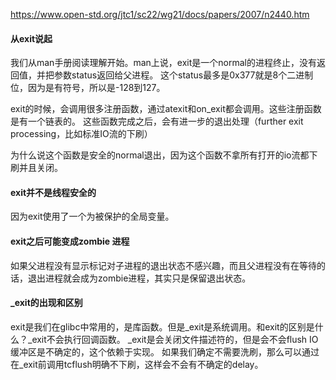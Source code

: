 https://www.open-std.org/jtc1/sc22/wg21/docs/papers/2007/n2440.htm

#### 从exit说起
我们从man手册阅读理解开始。man上说，exit是一个normal的进程终止，没有返回值，并把参数status返回给父进程。
这个status最多是0x377就是8个二进制位，因为是有符号，所以是-128到127。

exit的时候，会调用很多注册函数，通过atexit和on_exit都会调用。这些注册函数是有一个链表的。
这些函数完成之后，会有进一步的退出处理（further exit processing，比如标准IO流的下刷）

为什么说这个函数是安全的normal退出，因为这个函数不拿所有打开的io流都下刷并且关闭。

#### exit并不是线程安全的
因为exit使用了一个为被保护的全局变量。

#### exit之后可能变成zombie 进程
如果父进程没有显示标记对子进程的退出状态不感兴趣，而且父进程没有在等待的话，退出进程就会成为zombie进程，其实只是保留退出状态。

#### _exit的出现和区别
exit是我们在glibc中常用的，是库函数。但是_exit是系统调用。和exit的区别是什么？_exit不会执行回调函数。
_exit是会关闭文件描述符的，但是会不会flush IO缓冲区是不确定的，这个依赖于实现。
如果我们确定不需要洗刷，那么可以通过在_exit前调用tcflush明确不下刷，这样会不会有不确定的delay。
